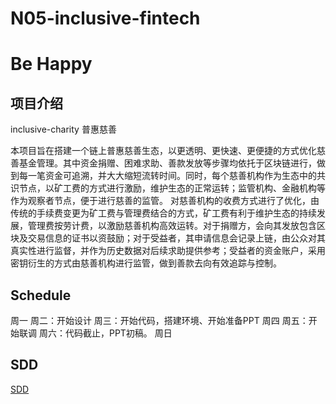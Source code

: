 # N05-inclusive-fintech
# Be Happy

## 项目介绍
inclusive-charity
普惠慈善

本项目旨在搭建一个链上普惠慈善生态，以更透明、更快速、更便捷的方式优化慈善基金管理。其中资金捐赠、困难求助、善款发放等步骤均依托于区块链进行，做到每一笔资金可追溯，并大大缩短流转时间。同时，每个慈善机构作为生态中的共识节点，以矿工费的方式进行激励，维护生态的正常运转；监管机构、金融机构等作为观察者节点，便于进行慈善的监管。
对慈善机构的收费方式进行了优化，由传统的手续费变更为矿工费与管理费结合的方式，矿工费有利于维护生态的持续发展，管理费按劳计费，以激励慈善机构高效运转。对于捐赠方，会向其发放包含区块及交易信息的证书以资鼓励；对于受益者，其申请信息会记录上链，由公众对其真实性进行监督，并作为历史数据对后续求助提供参考；受益者的资金账户，采用密钥衍生的方式由慈善机构进行监管，做到善款去向有效追踪与控制。

## Schedule
周一
周二：开始设计
周三：开始代码，搭建环境、开始准备PPT
周四
周五：开始联调
周六：代码截止，PPT初稿。
周日

## SDD
[SDD](./docs/InclusiveCharitySDD.md)
